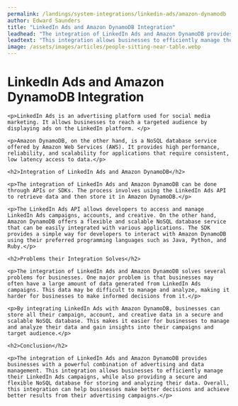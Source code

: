 ```yaml
---
permalink: /landings/system-integrations/linkedin-ads/amazon-dynamodb
author: Edward Saunders
title: "LinkedIn Ads and Amazon DynamoDB Integration"
leadhead: "The integration of LinkedIn Ads and Amazon DynamoDB provides businesses with a powerful combination of advertising and data management"
leadtext: "This integration allows businesses to efficiently manage their LinkedIn Ads campaigns, while also providing a secure and flexible NoSQL database for storing and analyzing their data. Overall, this integration can help businesses make better decisions and achieve better results from their advertising campaigns."
image: /assets/images/articles/people-sitting-near-table.webp
---
```

<div class="arttext">	<h1>LinkedIn Ads and Amazon DynamoDB Integration</h1>

	<p>LinkedIn Ads is an advertising platform used for social media marketing. It allows businesses to reach a targeted audience by displaying ads on the LinkedIn platform. </p>

	<p>Amazon DynamoDB, on the other hand, is a NoSQL database service offered by Amazon Web Services (AWS). It provides high performance, reliability, and scalability for applications that require consistent, low latency access to data.</p>

	<h2>Integration of LinkedIn Ads and Amazon DynamoDB</h2>

	<p>The integration of LinkedIn Ads and Amazon DynamoDB can be done through APIs or SDKs. The process involves using the LinkedIn Ads API to retrieve data and then store it in Amazon DynamoDB.</p>

	<p>The LinkedIn Ads API allows developers to access and manage LinkedIn Ads campaigns, accounts, and creative. On the other hand, Amazon DynamoDB offers a flexible and scalable NoSQL database service that can be easily integrated with various applications. The SDK provides a simple way for developers to interact with Amazon DynamoDB using their preferred programming languages such as Java, Python, and Ruby.</p>

	<h2>Problems their Integration Solves</h2>

	<p>The integration of LinkedIn Ads and Amazon DynamoDB solves several problems for businesses. One major problem is that businesses may often have a large amount of data generated from LinkedIn Ads campaigns. This data may be difficult to manage and analyze, making it harder for businesses to make informed decisions from it.</p>

	<p>By integrating LinkedIn Ads with Amazon DynamoDB, businesses can store all their campaign, account, and creative data in a secure and scalable NoSQL database. This makes it easier for businesses to manage and analyze their data and gain insights into their campaigns and target audience.</p>

	<h2>Conclusion</h2>

	<p>The integration of LinkedIn Ads and Amazon DynamoDB provides businesses with a powerful combination of advertising and data management. This integration allows businesses to efficiently manage their LinkedIn Ads campaigns, while also providing a secure and flexible NoSQL database for storing and analyzing their data. Overall, this integration can help businesses make better decisions and achieve better results from their advertising campaigns.</p>

</div>